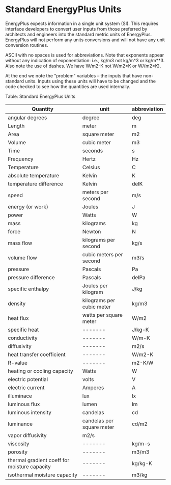 # Standard EnergyPlus Units

EnergyPlus expects information in a single unit system (SI).  This requires interface developers to convert user inputs from those preferred by architects and engineers into the standard metric units of EnergyPlus.  EnergyPlus will not perform any units conversions and will not have any unit conversion routines.

ASCII with no spaces is used for abbreviations.  Note that exponents appear without any indication of exponentiation: i.e., kg/m3 not kg/m^3 or kg/m\*\*3.  Also note the use of dashes.  We have W/m2-K not W/m2\*K or W/(m2\*K).

At the end we note the "problem" variables – the inputs that have non-standard units. Inputs using these units will have to be changed and the code checked to see how the quantities are used internally.

Table: Standard EnergyPlus Units

Quantity|unit|abbreviation
--------|----|------------
angular degrees|degree|deg
Length|meter|m
Area|square meter|m2
Volume|cubic meter|m3
Time|seconds|s
Frequency|Hertz|Hz
Temperature|Celsius|C
absolute temperature|Kelvin|K
temperature difference|Kelvin|delK
speed|meters per second|m/s
energy (or work)|Joules|J
power|Watts|W
mass|kilograms|kg
force|Newton|N
mass flow|kilograms per second|kg/s
volume flow|cubic meters per second|m3/s
pressure|Pascals|Pa
pressure difference|Pascals|delPa
specific enthalpy|Joules per kilogram|J/kg
density|kilograms per cubic meter|kg/m3
heat flux|watts per square meter|W/m2
specific heat|-------|J/kg-K
conductivity|-------|W/m-K
diffusivity|-------|m2/s
heat transfer coefficient|-------|W/m2-K
R-value|-------|m2-K/W
heating or cooling capacity|Watts|W
electric potential|volts|V
electric current|Amperes|A
illuminace|lux|lx
luminous flux|lumen|lm
luminous intensity|candelas|cd
luminance|candelas per square meter|cd/m2
vapor diffusivity|m2/s|
viscosity|-------|kg/m-s
porosity|-------|m3/m3
thermal gradient coeff for moisture capacity|-------|kg/kg-K
isothermal moisture capacity|-------|m3/kg